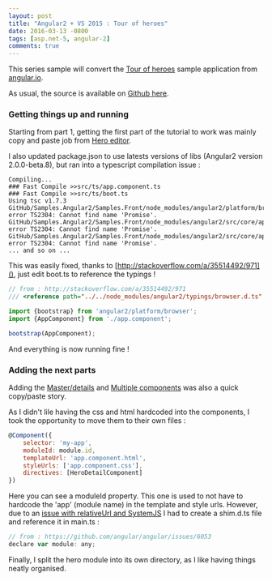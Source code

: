 ```yaml
---
layout: post
title: "Angular2 + VS 2015 : Tour of heroes"
date: 2016-03-13 -0800
tags: [asp.net-5, angular-2]
comments: true
---
```


This series sample will convert the [Tour of heroes](https://angular.io/docs/ts/latest/tutorial/) sample application from [angular.io](https://angular.io/docs). 

As usual, the source is available on [Github here](https://github.com/mathieubrun/Samples.Angular2/tree/dev-part-2).

### Getting things up and running

Starting from part 1, getting the first part of the tutorial to work was mainly copy and paste job from [Hero editor](https://angular.io/docs/ts/latest/tutorial/toh-pt1.html).

I also updated package.json to use latests versions of libs (Angular2 version 2.0.0-beta.8), but ran into a typescript compilation issue :

````
Compiling...
### Fast Compile >>src/ts/app.component.ts
### Fast Compile >>src/ts/boot.ts
Using tsc v1.7.3
GitHub/Samples.Angular2/Samples.Front/node_modules/angular2/platform/browser.d.ts(77,90): error TS2304: Cannot find name 'Promise'.
GitHub/Samples.Angular2/Samples.Front/node_modules/angular2/src/core/application_ref.d.ts(83,60): error TS2304: Cannot find name 'Promise'.
GitHub/Samples.Angular2/Samples.Front/node_modules/angular2/src/core/application_ref.d.ts(83,146): error TS2304: Cannot find name 'Promise'.
... and so on ...
````

This was easily fixed, thanks to [http://stackoverflow.com/a/35514492/971](), just edit boot.ts to reference the typings !

```` javascript
// from : http://stackoverflow.com/a/35514492/971
/// <reference path="../../node_modules/angular2/typings/browser.d.ts" />

import {bootstrap} from 'angular2/platform/browser';
import {AppComponent} from './app.component';

bootstrap(AppComponent);
````

And everything is now running fine !

### Adding the next parts

Adding the [Master/details](https://angular.io/docs/ts/latest/tutorial/toh-pt2.html) and [Multiple components](https://angular.io/docs/ts/latest/tutorial/toh-pt3.html) was also a quick copy/paste story. 

As I didn't lile having the css and html hardcoded into the components, I took the opportunity to move them to their own files :

```` javascript
@Component({
    selector: 'my-app',
    moduleId: module.id,
    templateUrl: 'app.component.html',
    styleUrls: ['app.component.css'],
    directives: [HeroDetailComponent]
})
```` 

Here you can see a moduleId property. This one is used to not have to hardcode the 'app' (module name) in the template and style urls. However, due to an [issue with relativeUrl and SystemJS](https://github.com/angular/angular/issues/6053) I had to create a shim.d.ts file and reference it in main.ts : 

```` javascript
// from : https://github.com/angular/angular/issues/6053
declare var module: any;
````

Finally, I split the hero module into its own directory, as I like having things neatly organised.